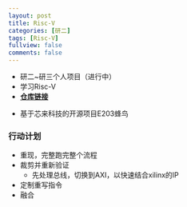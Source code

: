 ```yaml
---
layout: post
title: Risc-V
categories: [研二]
tags: [Risc-V]
fullview: false
comments: false
---
```



* 研二~研三个人项目（进行中）
* 学习Risc-V
* [**仓库链接**](https://github.com/whutddk/verilogRisc)

<!-- more -->

* 基于芯来科技的开源项目E203蜂鸟

### 行动计划
* 重现，完整跑完整个流程
* 裁剪并重新验证
    - 先处理总线，切换到AXI，以快速结合xilinx的IP
* 定制重写指令
* 融合


